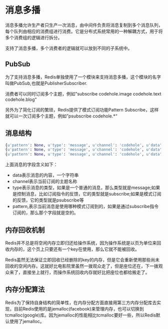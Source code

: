 # 消息多播
消息多播允许生产者只生产一次消息，由中间件负责将消息复制到多个消息队列，每个队列由相应的消费组进行消费。它是分布式系统常用的一种解耦方式，用于将多个消费组的逻辑进行拆分。

支持了消息多播，多个消费者的逻辑就可以放到不同的子系统中。

## PubSub
为了支持消息多播，Redis单独使用了一个模块来支持消息多播，这个模块的名字叫做PubSub,也就是PublisherSubscriber.

消费者可以同时订阅多个主题，例如”subscribe codehole.image codehole.text codehole.blog“

另外为了简化订阅的繁琐，Redis提供了模式订阅功能Pattern Subscribe，这样就可以一次订阅多个主题，例如”psubscribe codehole.*“

## 消息结构
```python
{u'pattern': None, u'type': 'message', u'channel': 'codehole', u'data': 'python comes'}
{u'pattern': None, u'type': 'message', u'channel': 'codehole', u'data': 'java comes'}
{u'pattern': None, u'type': 'message', u'channel': 'codehole', u'data': 'golang comes'}
```
上面消息的字段含义如下：
- data表示消息的内容，一个字符串
- channel表示当前订阅的主题名称
- type表示消息的类型，如果是一个普通的消息，那么类型就是message;如果是控制消息，比如订阅指令的反馈，它的类型就是subscribe;如果是模式订阅的反馈，它的类型就是psubscribe等
- pattern,表示当前消息是使用哪种模式订阅到的，如果是通过subscribe指令订阅的，那么那个字段就是空的。

## 内存回收机制
Redis并不总是将空闲内存立即归还给操作系统，因为操作系统是以页为单位来回收内存的，这个页上只要还有一个key在使用，那么它就不能被回收。

Redis虽然无法保证立即回收已经删除的key的内存，但是它会重新使用那些尚未回收的空闲内存。这就好比电影院里虽然一拨观众走了，但是座位还在，下一拨观众来了，直接坐上就行，而操作系统回收内存就好比把座位也都给搬走了。

## 内存分配算法
Redis为了保持自身结构的简单性，在内存分配方面直接用第三方内存分配库去实现，目前Redis使用的是jemalloc(facebook)来管理内存，也可以切换到tcmalloc(google)库。因为jemalloc的性能相比tcmalloc要好一些，所以Redis默认使用了jemalloc。

